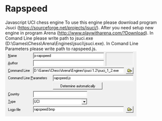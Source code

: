 # Rapspeed
Javascript UCI chess engine
To use this engine please download program Jsuci (https://sourceforge.net/projects/jsuci/).
After you need setup new engine in program Arena (http://www.playwitharena.com/?Download).
In Comand Line please write path to jsuci.exe (D:\Games\Chess\Arena\Engines\jsuci\jsuci.exe).
In Comand Line Parameters please write path to rapspeed.js.
 <img src="arena.jpg" />
